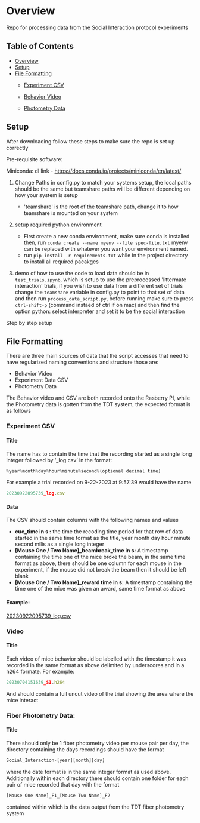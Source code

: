 # Overview
Repo for processing data from the Social Interaction protocol experiments

## Table of Contents
- [Overview](#overview)
- [Setup](#setup)
- [File Formatting](#file-formatting)
    - [Experiment CSV](#experiment-csv)

    - [Behavior Video](#behavior-video)
    - [Photometry Data](#photometry-data)



## Setup
After downloading follow these steps to make sure the repo is set up correctly

Pre-requisite software:

Miniconda: dl link - https://docs.conda.io/projects/miniconda/en/latest/


1. Change Paths in config.py to match your systems setup, the local paths should be the same but teamshare paths will be different depending on how your system is setup
    - 'teamshare' is the root of the teamshare path, change it to how teamshare is mounted on your system

2. setup required python environment 
    - First create a new conda environment, make sure conda is installed then, run ```conda create --name myenv --file spec-file.txt``` myenv can be replaced with whatever you want your environment named.
    - run ```pip install -r requirements.txt``` while in the project directory to install all required pacakges
3. demo of how to use the code to load data should be in ```test_trials.ipynb```, which is setup to use the preprocessed 'littermate interaction' trials, if you wish to use data from a different set of trials change the ```teamshare``` variable in config.py to point to that set of data and then run ```process_data_script.py```, before running make sure to press ```ctrl-shift-p``` (command instaed of ctrl if on mac) and then find the option python: select interpreter and set it to be the social interaction 

Step by step setup

## File Formatting

There are three main sources of data that the script accesses that need to have regularized naming conventions and structure those are:

- Behavior Video
- Experiment Data CSV
- Photometry Data

The Behavior video and CSV are both recorded onto the Rasberry PI, while the Photometry data is gotten from the TDT system, the expected format is as follows

### Experiment CSV

#### Title

The name has to contain the time that the recording started as a single long integer followed by ‘_log.csv’ in the format: 

```jsx
%year%month%day%hour%minute%second%(optional decimal time)
```

For example a trial recorded on 9-22-2023 at 9:57:39 would have the name 

```jsx
20230922095739_log.csv
```

#### Data

The CSV should contain columns with the following names and values 

- **cue_time in s :** the time the recoding time period for that row of data started in the same time format as the title, year month day hour minute second milis as a single long integer
- **[Mouse One / Two Name]_beambreak_time in s:** A timestamp containing the time one of the mice broke the beam, in the same time format as above, there should be one column for each mouse in the experiment, if the mouse did not break the beam then it should be left blank
- **[Mouse One / Two Name]_reward time in s:** A timestamp containing the time one of the mice was given an award, same time format as above

#### Example:

[20230922095739_log.csv](https://prod-files-secure.s3.us-west-2.amazonaws.com/abe77c5e-49ab-48c6-a705-4720574598f8/dd0966d7-2c4d-4ece-a828-c9fe9666af2e/20230922095739_log.csv)

### Video

#### Title

Each video of mice behavior should be labelled with the timestamp it was recorded in the same format as above delimited by underscores and in a h264 formate. For example:

```jsx
20230704151639_SI.h264
```

And should contain a full uncut video of the trial showing the area where the mice interact

### Fiber Photometry Data:

#### Title

There should only be 1 fiber photometry video per mouse pair per day, the directory containing the days recordings should have the format 

```jsx
Social_Interaction-[year][month][day]
```

where the date format is in the same integer format as used above. Additionally within each directory there should contain one folder for each pair of mice recorded that day with the format 

```jsx
[Mouse One Name]_F1_[Mouse Two Name]_F2
```

contained within which is the data output from the TDT fiber photometry system